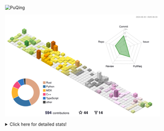 ![PuQing](https://user-images.githubusercontent.com/27223114/171565019-9a56fae6-b08b-421f-99db-7e830da42371.png)

![](./profile-3d-contrib/profile-season-animate.svg)

<details>
<summary>Click here for detailed stats!</summary>

<!--START_SECTION:waka-->
![Lines of code](https://img.shields.io/badge/From%20Hello%20World%20I%27ve%20Written-1.9%20million%20lines%20of%20code-blue)

**🐱 My GitHub Data** 

> 📦 448.0 kB Used in GitHub's Storage 
 > 
> 🏆 238 Contributions in the Year 2025
 > 
> 🚫 Not Opted to Hire
 > 
> 📜 40 Public Repositories 
 > 
> 🔑 34 Private Repositories 
 > 
**I'm an Early 🐤** 

```text
🌞 Morning                753 commits         ██░░░░░░░░░░░░░░░░░░░░░░░   08.99 % 
🌆 Daytime                3599 commits        ███████████░░░░░░░░░░░░░░   42.97 % 
🌃 Evening                1931 commits        ██████░░░░░░░░░░░░░░░░░░░   23.05 % 
🌙 Night                  2093 commits        ██████░░░░░░░░░░░░░░░░░░░   24.99 % 
```


📊 **This Week I Spent My Time On** 

```text
💬 Programming Languages: 
Surfing                  19 hrs 28 mins      ████████████░░░░░░░░░░░░░   48.78 % 
ShellSession             5 hrs 45 mins       ████░░░░░░░░░░░░░░░░░░░░░   14.42 % 
Swift                    5 hrs 3 mins        ███░░░░░░░░░░░░░░░░░░░░░░   12.66 % 
Python                   3 hrs 52 mins       ██░░░░░░░░░░░░░░░░░░░░░░░   09.71 % 
Chat                     2 hrs 25 mins       ██░░░░░░░░░░░░░░░░░░░░░░░   06.09 % 

🔥 Editors: 
Arc                      19 hrs 28 mins      ████████████░░░░░░░░░░░░░   48.78 % 
Ghostty                  5 hrs 48 mins       ████░░░░░░░░░░░░░░░░░░░░░   14.55 % 
Xcode                    5 hrs 28 mins       ███░░░░░░░░░░░░░░░░░░░░░░   13.71 % 
VS Code                  4 hrs 27 mins       ███░░░░░░░░░░░░░░░░░░░░░░   11.17 % 
Telegram                 1 hr 49 mins        █░░░░░░░░░░░░░░░░░░░░░░░░   04.59 % 

💻 Operating System: 
Mac                      35 hrs 30 mins      ██████████████████████░░░   88.96 % 
WSL                      2 hrs 38 mins       ██░░░░░░░░░░░░░░░░░░░░░░░   06.64 % 
Linux                    1 hr 42 mins        █░░░░░░░░░░░░░░░░░░░░░░░░   04.26 % 
Windows                  3 mins              ░░░░░░░░░░░░░░░░░░░░░░░░░   00.14 % 
```


<!--END_SECTION:waka-->
</details>
